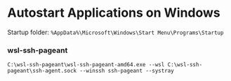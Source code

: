 # Autostart Applications on Windows

Startup folder: `%AppData%\Microsoft\Windows\Start Menu\Programs\Startup`

### wsl-ssh-pageant

`C:\wsl-ssh-pageant\wsl-ssh-pageant-amd64.exe --wsl C:\wsl-ssh-pageant\ssh-agent.sock --winssh ssh-pageant --systray`
